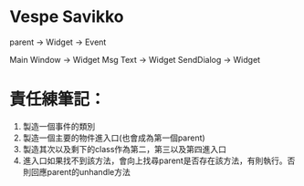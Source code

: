 # Vespe Savikko
parent -> Widget -> Event

Main Window -> Widget
Msg Text -> Widget
SendDialog -> Widget

# 責任練筆記：
1. 製造一個事件的類別
2. 製造一個主要的物件進入口(也會成為第一個parent)
3. 製造其次以及剩下的class作為第二，第三以及第四進入口
4. 進入口如果找不到該方法，會向上找尋parent是否存在該方法，有則執行。否則回應parent的unhandle方法
